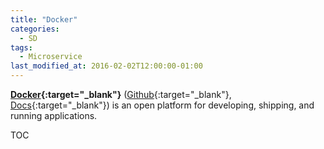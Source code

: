```yaml
---
title: "Docker"
categories:
  - SD
tags:
  - Microservice
last_modified_at: 2016-02-02T12:00:00-01:00
---
```


**[Docker](https://www.docker.com/){:target="_blank"}** ([Github](https://github.com/docker){:target="_blank"}, [Docs](https://docs.docker.com/get-started/overview/){:target="_blank"}) is an open platform for developing, shipping, and running applications.

TOC

